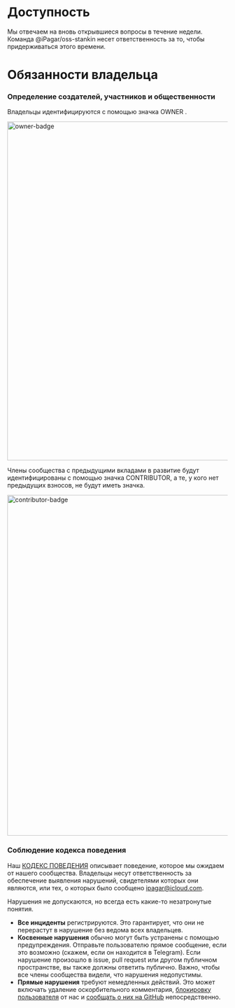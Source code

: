 # Доступность

Мы отвечаем на вновь открывшиеся вопросы в течение недели. Команда @iPagar/oss-stankin несет ответственность за то, чтобы придерживаться этого времени.

# Обязанности владельца

### Определение создателей, участников и общественности

Владельцы идентифицируются с помощью значка OWNER .

<img width="774" alt="owner-badge" src="https://user-images.githubusercontent.com/16547949/33770589-38f46312-dbfc-11e7-97a8-43118a086467.png">

Члены сообщества с предыдущими вкладами в развитие будут идентифицированы с помощью значка CONTRIBUTOR, а те, у кого нет предыдущих взносов, не будут иметь значка.

<img width="778" alt="contributor-badge" src="https://user-images.githubusercontent.com/16547949/33770637-6f3b5ebc-dbfc-11e7-882b-f7e9dd3d155b.png">

### Соблюдение кодекса поведения

Наш [КОДЕКС ПОВЕДЕНИЯ](templates/code-of-conduct.md) описывает поведение, которое мы ожидаем от нашего сообщества. Владельцы несут ответственность за обеспечение выявления нарушений, свидетелями которых они являются, или тех, о которых было сообщено ipagar@icloud.com.

Нарушения не допускаются, но всегда есть какие-то незатронутые понятия.

- **Все инциденты** регистрируются. Это гарантирует, что они не перерастут в нарушение без ведома всех владельцев.
- **Косвенные нарушения** обычно могут быть устранены с помощью предупреждения. Отправьте пользователю прямое сообщение, если это возможно (скажем, если он находится в Telegram). Если нарушение произошло в issue, pull request или другом публичном пространстве, вы также должны ответить публично. Важно, чтобы все члены сообщества видели, что нарушения недопустимы.
- **Прямые нарушения** требуют немедленных действий. Это может включать удаление оскорбительного комментария, [блокировку пользователя](https://help.github.com/articles/blocking-a-user-from-your-organization/) от нас и [сообщать о них на GitHub](https://help.github.com/articles/reporting-abuse-or-spam/) непосредственно.

